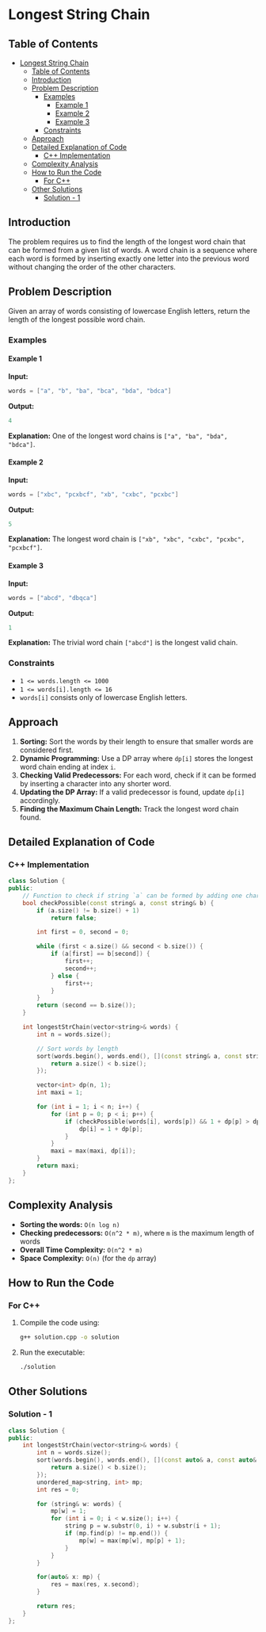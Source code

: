 # Longest String Chain

## Table of Contents

- [Longest String Chain](#longest-string-chain)
  - [Table of Contents](#table-of-contents)
  - [Introduction](#introduction)
  - [Problem Description](#problem-description)
    - [Examples](#examples)
      - [Example 1](#example-1)
      - [Example 2](#example-2)
      - [Example 3](#example-3)
    - [Constraints](#constraints)
  - [Approach](#approach)
  - [Detailed Explanation of Code](#detailed-explanation-of-code)
    - [C++ Implementation](#c-implementation)
  - [Complexity Analysis](#complexity-analysis)
  - [How to Run the Code](#how-to-run-the-code)
    - [For C++](#for-c)
  - [Other Solutions](#other-solutions)
    - [Solution - 1](#solution---1)

## Introduction

The problem requires us to find the length of the longest word chain that can be formed from a given list of words. A word chain is a sequence where each word is formed by inserting exactly one letter into the previous word without changing the order of the other characters.

## Problem Description

Given an array of words consisting of lowercase English letters, return the length of the longest possible word chain.

### Examples

#### Example 1

**Input:**

```cpp
words = ["a", "b", "ba", "bca", "bda", "bdca"]
```

**Output:**

```cpp
4
```

**Explanation:** One of the longest word chains is `["a", "ba", "bda", "bdca"]`.

#### Example 2

**Input:**

```cpp
words = ["xbc", "pcxbcf", "xb", "cxbc", "pcxbc"]
```

**Output:**

```cpp
5
```

**Explanation:** The longest word chain is `["xb", "xbc", "cxbc", "pcxbc", "pcxbcf"]`.

#### Example 3

**Input:**

```cpp
words = ["abcd", "dbqca"]
```

**Output:**

```cpp
1
```

**Explanation:** The trivial word chain `["abcd"]` is the longest valid chain.

### Constraints

- `1 <= words.length <= 1000`
- `1 <= words[i].length <= 16`
- `words[i]` consists only of lowercase English letters.

## Approach

1. **Sorting:** Sort the words by their length to ensure that smaller words are considered first.
2. **Dynamic Programming:** Use a DP array where `dp[i]` stores the longest word chain ending at index `i`.
3. **Checking Valid Predecessors:** For each word, check if it can be formed by inserting a character into any shorter word.
4. **Updating the DP Array:** If a valid predecessor is found, update `dp[i]` accordingly.
5. **Finding the Maximum Chain Length:** Track the longest word chain found.

## Detailed Explanation of Code

### C++ Implementation

```cpp
class Solution {
public:
    // Function to check if string `a` can be formed by adding one character to `b`
    bool checkPossible(const string& a, const string& b) {
        if (a.size() != b.size() + 1)
            return false;

        int first = 0, second = 0;

        while (first < a.size() && second < b.size()) {
            if (a[first] == b[second]) {
                first++;
                second++;
            } else {
                first++;
            }
        }
        return (second == b.size());
    }

    int longestStrChain(vector<string>& words) {
        int n = words.size();

        // Sort words by length
        sort(words.begin(), words.end(), [](const string& a, const string& b) {
            return a.size() < b.size();
        });

        vector<int> dp(n, 1);
        int maxi = 1;

        for (int i = 1; i < n; i++) {
            for (int p = 0; p < i; p++) {
                if (checkPossible(words[i], words[p]) && 1 + dp[p] > dp[i]) {
                    dp[i] = 1 + dp[p];
                }
            }
            maxi = max(maxi, dp[i]);
        }
        return maxi;
    }
};
```

## Complexity Analysis

- **Sorting the words:** `O(n log n)`
- **Checking predecessors:** `O(n^2 * m)`, where `m` is the maximum length of words
- **Overall Time Complexity:** `O(n^2 * m)`
- **Space Complexity:** `O(n)` (for the `dp` array)

## How to Run the Code

### For C++

1. Compile the code using:

   ```sh
   g++ solution.cpp -o solution
   ```

2. Run the executable:

   ```sh
   ./solution
   ```

## Other Solutions

### Solution - 1

```cpp
class Solution {
public:
    int longestStrChain(vector<string>& words) {
        int n = words.size();
        sort(words.begin(), words.end(), [](const auto& a, const auto& b) {
            return a.size() < b.size();
        });
        unordered_map<string, int> mp;
        int res = 0;

        for (string& w: words) {
            mp[w] = 1;
            for (int i = 0; i < w.size(); i++) {
                string p = w.substr(0, i) + w.substr(i + 1);
                if (mp.find(p) != mp.end()) {
                    mp[w] = max(mp[w], mp[p] + 1);
                }
            }
        }

        for(auto& x: mp) {
            res = max(res, x.second);
        }

        return res;
    }
};
```
